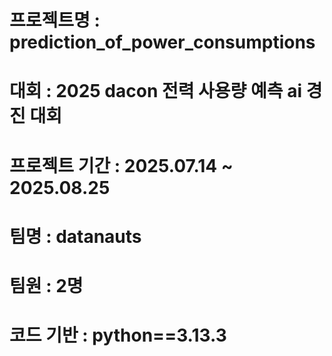 # 프로젝트명 : prediction_of_power_consumptions
# 대회 : 2025 dacon 전력 사용량 예측 ai 경진 대회
# 프로젝트 기간 : 2025.07.14 ~ 2025.08.25
# 팀명 : datanauts
# 팀원 : 2명
# 코드 기반 : python==3.13.3
